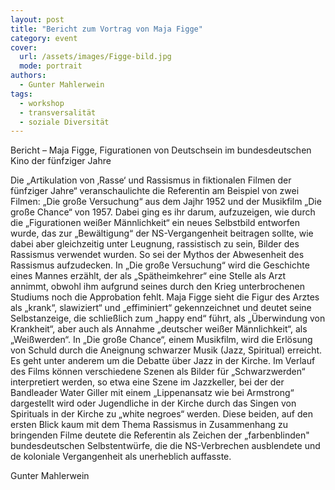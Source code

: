 ```yaml
---
layout: post
title: "Bericht zum Vortrag von Maja Figge"
category: event
cover:
  url: /assets/images/Figge-bild.jpg
  mode: portrait
authors:
  - Gunter Mahlerwein
tags:
  - workshop
  - transversalität
  - soziale Diversität
---
```


Bericht – Maja Figge, Figurationen von Deutschsein im bundesdeutschen Kino der fünfziger Jahre

Die „Artikulation von ‚Rasse‘ und Rassismus in fiktionalen Filmen der fünfziger Jahre“ veranschaulichte die Referentin am Beispiel von zwei Filmen: „Die große Versuchung“ aus dem Jajhr 1952 und der Musikfilm „Die große Chance“ von 1957. Dabei ging es ihr darum, aufzuzeigen, wie durch die „Figurationen weißer Männlichkeit“ ein neues Selbstbild entworfen wurde, das zur „Bewältigung“ der NS-Vergangenheit beitragen sollte, wie dabei aber gleichzeitig unter Leugnung, rassistisch zu sein, Bilder des Rassismus verwendet wurden. So sei der Mythos der Abwesenheit des Rassismus aufzudecken.
In „Die große Versuchung“ wird die Geschichte eines Mannes erzählt, der als „Spätheimkehrer“ eine Stelle als Arzt annimmt, obwohl ihm aufgrund seines durch den Krieg unterbrochenen Studiums noch die Approbation fehlt. Maja Figge sieht die Figur des Arztes als „krank“, slawiziert“ und „effiminiert“ gekennzeichnet und deutet seine Selbstanzeige, die schließlich zum „happy end“ führt, als „Überwindung von Krankheit“, aber auch als Annahme „deutscher weißer Männlichkeit“, als „Weißwerden“.
In „Die große Chance“, einem Musikfilm, wird die Erlösung von Schuld durch die Aneignung schwarzer Musik (Jazz, Spiritual) erreicht. Es geht unter anderem um die Debatte über Jazz in der Kirche. Im Verlauf des Films können verschiedene Szenen als Bilder für „Schwarzwerden“ interpretiert werden, so etwa eine Szene im Jazzkeller, bei der der Bandleader Water Giller mit einem „Lippenansatz wie bei Armstrong“ dargestellt wird oder Jugendliche in der Kirche durch das Singen von Spirituals in der Kirche zu „white negroes“ werden.
Diese beiden, auf den ersten Blick kaum mit dem Thema Rassismus in Zusammenhang zu bringenden Filme deutete die Referentin als Zeichen der „farbenblinden" bundesdeutschen Selbstentwürfe, die die NS-Verbrechen ausblendete und de koloniale Vergangenheit als unerheblich auffasste.

Gunter Mahlerwein
